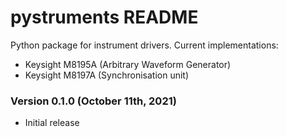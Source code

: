 # pystruments README

[comment]: <> ([![BSD-3-Clause]&#40;https://img.shields.io/github/license/nextnanopy/nextnanopy&#41;]&#40;https://opensource.org/licenses/BSD-3-Clause&#41;)

[comment]: <> ([![Downloads]&#40;https://img.shields.io/github/downloads/nextnanopy/nextnanopy/total&#41;]&#40;https://github.com/nextnanopy/nextnanopy/releases&#41;)

Python package for instrument drivers.
Current implementations:
* Keysight M8195A (Arbitrary Waveform Generator)
* Keysight M8197A (Synchronisation unit)

### Version 0.1.0 (October 11th, 2021)
* Initial release
